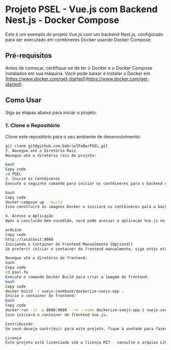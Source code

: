# Projeto PSEL - Vue.js com Backend Nest.js - Docker Compose

Este é um exemplo de projeto Vue.js com um backend Nest.js, configurado para ser executado em contêineres Docker usando Docker Compose.

## Pré-requisitos

Antes de começar, certifique-se de ter o Docker e o Docker Compose instalados em sua máquina. Você pode baixar e instalar o Docker em [https://www.docker.com/get-started](https://www.docker.com/get-started).

## Como Usar

Siga as etapas abaixo para iniciar o projeto.

### 1. Clone o Repositório

Clone este repositório para o seu ambiente de desenvolvimento:

```bash
git clone git@github.com:GabrielFeBe/PSEL.git
2. Navegue até o Diretório Raiz
Navegue até o diretório raiz do projeto:

bash
Copy code
cd PSEL
3. Inicie os Contêineres
Execute o seguinte comando para iniciar os contêineres para o backend e o frontend:

bash
Copy code
docker-compose up --build
Isso construirá as imagens Docker e iniciará os contêineres para o backend e o frontend.

4. Acesse a Aplicação
Após a conclusão bem-sucedida, você pode acessar a aplicação Vue.js no seu navegador em:

arduino
Copy code
http://localhost:8080
Iniciando o Container do Frontend Manualmente (Opcional)
Se preferir iniciar o container do frontend manualmente, siga estas etapas:

Navegue até o diretório do frontend:
bash
Copy code
cd psel-fe
Execute o comando Docker Build para criar a imagem do frontend:
bash
Copy code
docker build -t vuejs-cookbook/dockerize-vuejs-app .
Inicie o container do frontend:
bash
Copy code
docker run -it -p 8080:8080 --rm --name dockerize-vuejs-app-1 vuejs-cookbook/dockerize-vuejs-app
Isso iniciará o container do frontend Vue.js.

Contribuindo
Se você deseja contribuir para este projeto, fique à vontade para fazer um fork e criar um pull request com suas alterações.

Licença
Este projeto está licenciado sob a licença MIT - consulte o arquivo LICENSE para obter detalhes.

```
